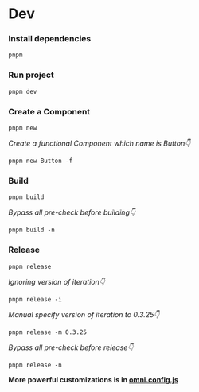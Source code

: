 # Dev

### Install dependencies
```shell
pnpm
```

### Run project
```shell
pnpm dev
```

### Create a Component
```shell
pnpm new
```

*Create a functional Component which name is Button👇*
```shell
pnpm new Button -f
```

### Build
```shell
pnpm build
```

*Bypass all pre-check before building👇*
```shell
pnpm build -n
```

### Release
```shell
pnpm release
```

*Ignoring version of iteration👇*
```shell
pnpm release -i
```

*Manual specify version of iteration to 0.3.25👇*
```shell
pnpm release -m 0.3.25
```

*Bypass all pre-check before release👇*
```shell
pnpm release -n
```

**More powerful customizations is in [omni.config.js](https://github.com/omni-door/cli/blob/master/docs/OMNI.md)**
